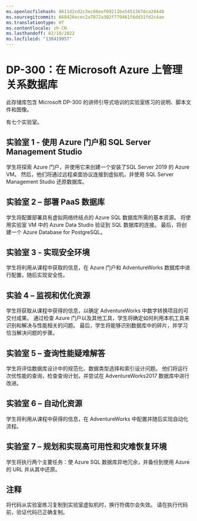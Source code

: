 ```yaml
---
ms.openlocfilehash: 8611d2cd2c3ec66eef09211be5451367dca20440
ms.sourcegitcommit: 668426ecec2a7872a302f779461f6dd31fd2c4ae
ms.translationtype: HT
ms.contentlocale: zh-CN
ms.lasthandoff: 02/10/2022
ms.locfileid: "138419957"
---
```

# <a name="dp-300-administering-relational-databases-on-microsoft-azure"></a>DP-300：在 Microsoft Azure 上管理关系数据库

此存储库包含 Microsoft DP-300 的讲师引导式培训的实验室练习的说明、脚本文件和图像。 

有七个实验室。

## <a name="lab-1---using-the-azure-portal-and-sql-server-management-studio"></a>实验室 1 - 使用 Azure 门户和 SQL Server Management Studio

学生将探索 Azure 门户，并使用它来创建一个安装了SQL Server 2019 的 Azure VM。 然后，他们将通过远程桌面协议连接到虚拟机，并使用 SQL Server Management Studio 还原数据库。

## <a name="lab-2--deploying-paas-databases"></a>实验室 2 – 部署 PaaS 数据库

学生将配置部署具有虚拟网络终结点的 Azure SQL 数据库所需的基本资源。 将使用实验室 VM 中的 Azure Data Studio 验证到 SQL 数据库的连接。 最后，将创建一个 Azure Database for PostgreSQL。

## <a name="lab-3--implement-a-secure-environment"></a>实验室 3 - 实现安全环境

学生将利用从课程中获取的信息，在 Azure 门户和 AdventureWorks 数据库中进行配置，随后实现安全性。

## <a name="lab-4--monitor-and-optimize-resources"></a>实验 4 – 监视和优化资源

学生将获取从课程中获得的信息，以确定 AdventureWorks 中数字转换项目的可交付成果。 通过检查 Azure 门户以及其他工具，学生将确定如何利用本机工具来识别和解决与性能相关的问题。 最后，学生将能够识别数据库中的碎片，并学习恰当解决问题的步骤。

## <a name="lab-5--query-performance-troubleshooting"></a>实验室 5 – 查询性能疑难解答

学生将评估数据库设计中的规范化、数据类型选择和索引设计问题。 他们将运行次优性能的查询，检查查询计划，并尝试在 AdventureWorks2017 数据库中进行改进。

## <a name="lab-6--automate-resources"></a>实验室 6 – 自动化资源

学生将利用从课程中获得的信息，在 AdventureWorks 中配置并随后实现自动化流程。

## <a name="lab-7--planning-and-implementing-a-high-availability-and-disaster-recovery-environment"></a>实验室 7 – 规划和实现高可用性和灾难恢复环境

学生将执行两个主要任务：使 Azure SQL 数据库异地冗余，并备份到使用 Azure 的 URL 并从其中还原。

## <a name="notes"></a>注释

将代码从实验室练习复制到实验室虚拟机时，换行符偶尔会失效。 请在执行代码前，验证代码已正确复制。 
